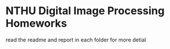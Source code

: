 # NTHU Digital Image Processing Homeworks
read the readme and report in each folder for more detial
